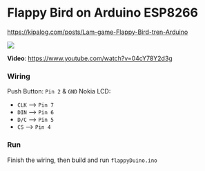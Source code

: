 # Flappy Bird on Arduino ESP8266

https://kipalog.com/posts/Lam-game-Flappy-Bird-tren-Arduino

![](http://img.youtube.com/vi/04cY78Y2d3g/0.jpg)

**Video**: https://www.youtube.com/watch?v=04cY78Y2d3g

### Wiring
Push Button: `Pin 2` & `GND` 
Nokia LCD:
- `CLK` --> `Pin 7`
- `DIN` --> `Pin 6`
- `D/C` --> `Pin 5`
- `CS` --> `Pin 4`

### Run
Finish the wiring, then build and run `flappyDuino.ino`
